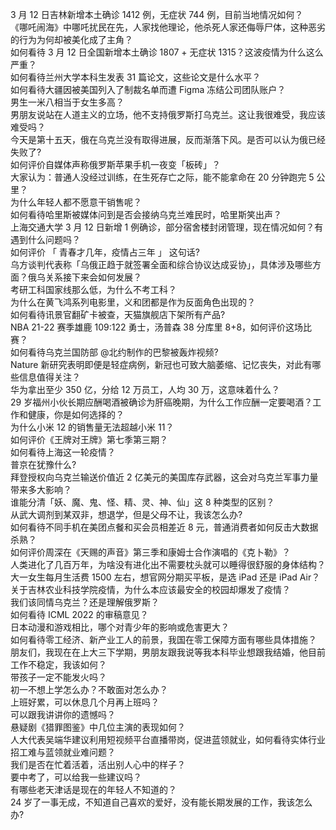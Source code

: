 3 月 12 日吉林新增本土确诊 1412 例，无症状 744 例，目前当地情况如何？  
《哪吒闹海》中哪吒扰民在先，人家找他理论，他杀死人家还侮辱尸体，这种恶劣的行为为何却被美化成了主角？  
如何看待 3 月 12 日全国新增本土确诊 1807 + 无症状 1315？这波疫情为什么这么严重？  
如何看待兰州大学本科生发表 31 篇论文，这些论文是什么水平？  
如何看待大疆因被美国列入了制裁名单而遭 Figma 冻结公司团队账户？  
男生一米八相当于女生多高？  
男朋友说站在人道主义的立场，他不支持俄罗斯打乌克兰。这让我很难受，我应该难受吗？  
今天是第十五天，俄在乌克兰没有取得进展，反而渐落下风。是否可以认为俄已经失败了?  
如何评价自媒体声称俄罗斯苹果手机一夜变「板砖」？  
大家认为：普通人没经过训练，在生死存亡之际，能不能拿命在 20 分钟跑完 5 公里？  
为什么年轻人都不愿意干销售呢？  
如何看待哈里斯被媒体问到是否会接纳乌克兰难民时，哈里斯笑出声？  
上海交通大学 3 月 12 日新增 1 例确诊，部分宿舍楼封闭管理，现在情况如何？有遇到什么问题吗？  
如何评价 「 青春才几年，疫情占三年 」 这句话?  
乌方谈判代表称「乌俄正趋于就签署全面和综合协议达成妥协」，具体涉及哪些方面？俄乌关系接下来会如何发展？  
考研工科国家线那么低，为什么不考工科？  
为什么在黄飞鸿系列电影里，义和团都是作为反面角色出现的？  
如何看待讯景官翻矿卡被查，天猫旗舰店下架所有产品?  
NBA 21-22 赛季雄鹿 109:122 勇士，汤普森 38 分库里 8+8，如何评价这场比赛？  
如何看待乌克兰国防部 @北约制作的巴黎被轰炸视频?  
Nature 新研究表明即便是轻症病例，新冠也可致大脑萎缩、记忆丧失，对此有哪些信息值得关注？  
华为拿出至少 350 亿，分给 12 万员工，人均 30 万，这意味着什么？  
29 岁福州小伙长期应酬喝酒被确诊为肝癌晚期，为什么工作应酬一定要喝酒？工作和健康，你是如何选择的？  
为什么小米 12 的销售量无法超越小米 11？  
如何评价《王牌对王牌》第七季第三期？  
如何看待上海这一轮疫情？  
普京在犹豫什么?  
拜登授权向乌克兰输送价值近 2 亿美元的美国库存武器，这会对乌克兰军事力量带来多大影响？  
谁能分清「妖、魔、鬼、怪、精、灵、神、仙」这 8 种类型的区别？  
从武大调剂到某双非，想退学，但是父母不让，我该怎么办?  
如何看待不同手机在美团点餐和买会员相差近 8 元，普通消费者如何反击大数据杀熟？  
如何评价周深在《天赐的声音》第三季和康姆士合作演唱的《克卜勒》？  
人类进化了几百万年，为啥没有进化出不需要枕头就可以睡得很舒服的身体结构？  
大一女生每月生活费 1500 左右，想官网分期买平板，是选 iPad 还是 iPad Air？  
关于吉林农业科技学院疫情，为什么本应该最安全的校园却爆发了疫情？  
我们该同情乌克兰？还是理解俄罗斯？  
如何看待 ICML 2022 的审稿意见？  
日本动漫和游戏相比，哪个对青少年的影响或危害更大？  
如何看待零工经济、新产业工人的前景，我国在零工保障方面有哪些具体措施？  
朋友们，我现在在上大三下学期，男朋友跟我说等我本科毕业想跟我结婚，他目前工作不稳定，我该如何？  
带孩子一定不能发火吗？  
初一不想上学怎么办？不敢面对怎么办？  
上班好累，可以休息几个月再上班吗？  
可以跟我讲讲你的遗憾吗？  
悬疑剧《猎罪图鉴》中几位主演的表现如何？  
人大代表吴端华建议利用短视频平台直播带岗，促进蓝领就业，如何看待实体行业招工难与蓝领就业难问题？  
我们是否在忙着活着，活出别人心中的样子？  
要中考了，可以给我一些建议吗？  
有哪些老天津话是现在的年轻人不知道的？  
24 岁了一事无成，不知道自己喜欢的爱好，没有能长期发展的工作，我该怎么办?  
